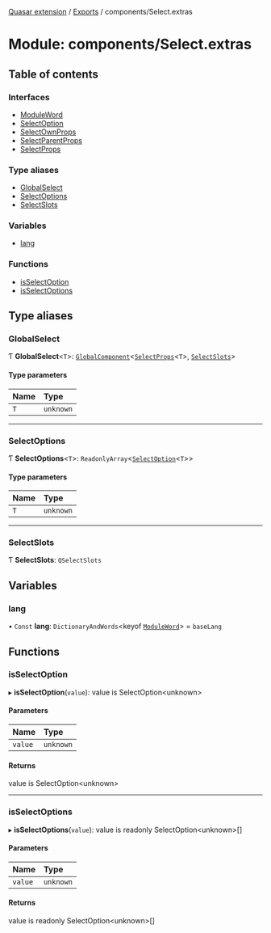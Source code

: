 [Quasar extension](../index.md) / [Exports](../modules.md) / components/Select.extras

# Module: components/Select.extras

## Table of contents

### Interfaces

- [ModuleWord](../interfaces/components_Select_extras.ModuleWord.md)
- [SelectOption](../interfaces/components_Select_extras.SelectOption.md)
- [SelectOwnProps](../interfaces/components_Select_extras.SelectOwnProps.md)
- [SelectParentProps](../interfaces/components_Select_extras.SelectParentProps.md)
- [SelectProps](../interfaces/components_Select_extras.SelectProps.md)

### Type aliases

- [GlobalSelect](components_Select_extras.md#globalselect)
- [SelectOptions](components_Select_extras.md#selectoptions)
- [SelectSlots](components_Select_extras.md#selectslots)

### Variables

- [lang](components_Select_extras.md#lang)

### Functions

- [isSelectOption](components_Select_extras.md#isselectoption)
- [isSelectOptions](components_Select_extras.md#isselectoptions)

## Type aliases

### GlobalSelect

Ƭ **GlobalSelect**<`T`\>: [`GlobalComponent`](../interfaces/components_api.GlobalComponent.md)<[`SelectProps`](../interfaces/components_Select_extras.SelectProps.md)<`T`\>, [`SelectSlots`](components_Select_extras.md#selectslots)\>

#### Type parameters

| Name | Type |
| :------ | :------ |
| `T` | `unknown` |

___

### SelectOptions

Ƭ **SelectOptions**<`T`\>: `ReadonlyArray`<[`SelectOption`](../interfaces/components_Select_extras.SelectOption.md)<`T`\>\>

#### Type parameters

| Name | Type |
| :------ | :------ |
| `T` | `unknown` |

___

### SelectSlots

Ƭ **SelectSlots**: `QSelectSlots`

## Variables

### lang

• `Const` **lang**: `DictionaryAndWords`<keyof [`ModuleWord`](../interfaces/components_Select_extras.ModuleWord.md)\> = `baseLang`

## Functions

### isSelectOption

▸ **isSelectOption**(`value`): value is SelectOption<unknown\>

#### Parameters

| Name | Type |
| :------ | :------ |
| `value` | `unknown` |

#### Returns

value is SelectOption<unknown\>

___

### isSelectOptions

▸ **isSelectOptions**(`value`): value is readonly SelectOption<unknown\>[]

#### Parameters

| Name | Type |
| :------ | :------ |
| `value` | `unknown` |

#### Returns

value is readonly SelectOption<unknown\>[]
